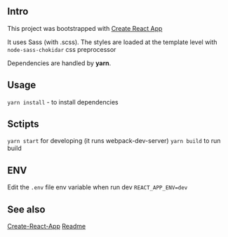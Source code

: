 ## Intro
This project was bootstrapped with [Create React App](https://github.com/facebook/create-react-app)

It uses Sass (with .scss). The styles are loaded at the template level with `node-sass-chokidar` css preprocessor

Dependencies are handled by **yarn**.

## Usage
`yarn install` - to install dependencies

## Sctipts
`yarn start` for developing (it runs webpack-dev-server)
`yarn build` to run build

## ENV
Edit the `.env` file env variable when run dev
`REACT_APP_ENV=dev`

## See also
[Create-React-App](CRA.md)
[Readme](./README.md)
